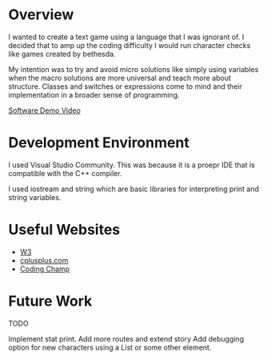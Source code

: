 # Overview

I wanted to create a text game using a language that I was ignorant of. I decided that to amp up the coding difficulty
I would run character checks like games created by bethesda.

My intention was to try and avoid micro solutions like simply using variables when the macro solutions are more universal and teach more about
structure. Classes and switches or expressions come to mind and their implementation in a broader sense of programming.

[Software Demo Video](https://youtu.be/_YvTnsCR3kE)

# Development Environment

I used Visual Studio Community. This was because it is a proepr IDE that is compatible with the C++ compiler.

I used iostream and string which are basic libraries for interpreting print and string variables.

# Useful Websites

- [W3](https://www.w3schools.com/cpp/cpp_switch.asp)
- [cplusplus.com](https://cplusplus.com/forum/beginner/107842/)
- [Coding Champ](https://coding-champ.com/tutorials/c-plus-plus/getters-and-setters)

# Future Work

TODO

Implement stat print.
Add more routes and extend story
Add debugging option for new characters using a List or some other element.

